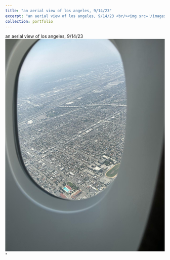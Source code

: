 ```yaml
---
title: "an aerial view of los angeles, 9/14/23"
excerpt: "an aerial view of los angeles, 9/14/23 <br/><img src='/images/aerial view of los angeles.jpeg'>"
collection: portfolio
---
```


an aerial view of los angeles, 9/14/23 <br/><img src='/images/aerial view of los angeles.jpeg'>"
